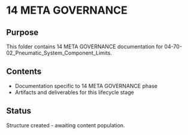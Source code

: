 # 14 META GOVERNANCE

## Purpose
This folder contains 14 META GOVERNANCE documentation for 04-70-02_Pneumatic_System_Component_Limits.

## Contents
- Documentation specific to 14 META GOVERNANCE phase
- Artifacts and deliverables for this lifecycle stage

## Status
Structure created - awaiting content population.
